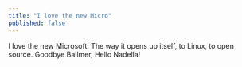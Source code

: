 ```yaml
---
title: "I love the new Micro"
published: false
---
```

I love the new Microsoft. The way it opens up itself, to Linux, to open source. Goodbye Ballmer, Hello Nadella!